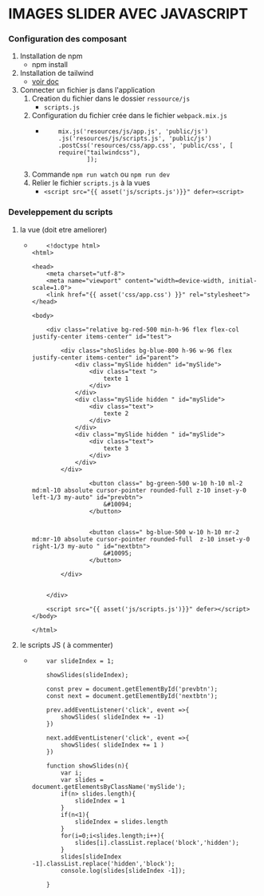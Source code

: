 # IMAGES SLIDER AVEC JAVASCRIPT

### Configuration des composant 

1. Installation de npm
    - npm install
2. Installation de tailwind 
    - [voir doc](https://tailwindcss.com/docs/guides/laravel)
1. Connecter un fichier js dans l'application 
    1. Creation du fichier dans le dossier `ressource/js`
        - `scripts.js`
    2. Configuration du fichier crée dans le fichier `webpack.mix.js`
        -   ```
                mix.js('resources/js/app.js', 'public/js')
                .js('resources/js/scripts.js', 'public/js')
                .postCss('resources/css/app.css', 'public/css', [
                require("tailwindcss"),
                        ]);
            ```
    3. Commande `npm run watch` ou `npm run dev`
    4. Relier le fichier `scripts.js` à la vues 
        - `<script src="{{ asset('js/scripts.js')}}" defer><script>`
### Develeppement du scripts 

1. la vue (doit etre ameliorer)
    -   ```
            <!doctype html>
        <html>

        <head>
            <meta charset="utf-8">
            <meta name="viewport" content="width=device-width, initial-scale=1.0">
            <link href="{{ asset('css/app.css') }}" rel="stylesheet">
        </head>

        <body>

            <div class="relative bg-red-500 min-h-96 flex flex-col justify-center items-center" id="test">

                <div class="shoSlides bg-blue-800 h-96 w-96 flex justify-center items-center" id="parent">
                    <div class="mySlide hidden" id="mySlide">
                        <div class="text ">
                            texte 1
                        </div>
                    </div>
                    <div class="mySlide hidden " id="mySlide">
                        <div class="text">
                            texte 2
                        </div>
                    </div>
                    <div class="mySlide hidden " id="mySlide">
                        <div class="text">
                            texte 3
                        </div>
                    </div>
                </div>
                
                        <button class=" bg-green-500 w-10 h-10 ml-2 md:ml-10 absolute cursor-pointer rounded-full z-10 inset-y-0 left-1/3 my-auto" id="prevbtn">
                            &#10094;
                        </button>
                    
                    
                        <button class=" bg-blue-500 w-10 h-10 mr-2 md:mr-10 absolute cursor-pointer rounded-full  z-10 inset-y-0 right-1/3 my-auto " id="nextbtn">
                            &#10095;
                        </button>
                    
                </div>


            </div>

            <script src="{{ asset('js/scripts.js')}}" defer></script>
        </body>

        </html>

        ```
2. le scripts JS ( à commenter)

    -   
        ```
            var slideIndex = 1;

            showSlides(slideIndex);

            const prev = document.getElementById('prevbtn');
            const next = document.getElementById('nextbtn'); 

            prev.addEventListener('click', event =>{
                showSlides( slideIndex += -1)
            })

            next.addEventListener('click', event =>{
                showSlides( slideIndex += 1 )
            })

            function showSlides(n){
                var i;
                var slides = document.getElementsByClassName('mySlide');
                if(n> slides.length){
                    slideIndex = 1
                }
                if(n<1){
                    slideIndex = slides.length
                }
                for(i=0;i<slides.length;i++){
                    slides[i].classList.replace('block','hidden');
                }
                slides[slideIndex -1].classList.replace('hidden','block');
                console.log(slides[slideIndex -1]);
                
            }
        ```